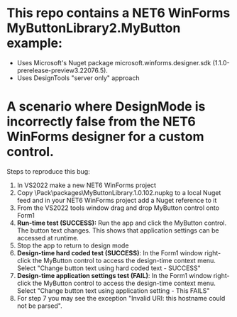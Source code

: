 # This repo contains a NET6 WinForms MyButtonLibrary2.MyButton example:
- Uses Microsoft's Nuget package microsoft.winforms.designer.sdk (1.1.0-prerelease-preview3.22076.5).
- Uses DesignTools "server only" approach  

# A scenario where DesignMode is incorrectly false from the NET6 WinForms designer for a custom control.
Steps to reproduce this bug:
1) In VS2022 make a new NET6 WinForms project
2) Copy \Pack\packages\MyButtonLibrary.1.0.102.nupkg to a local Nuget feed and in your NET6 WinForms project add a Nuget reference to it
3) From the VS2022 tools window drag and drop MyButton control onto Form1
4) **Run-time test (SUCCESS):** Run the app and click the MyButton control. The button text changes. This shows that application settings can be accessed at runtime.
5) Stop the app to return to design mode
6) **Design-time hard coded test (SUCCESS)**: In the Form1 window right-click the MyButton control to access the design-time context menu. Select "Change button text using hard coded text - SUCCESS"
7) **Design-time application settings test (FAIL)**: In the Form1 window right-click the MyButton control to access the design-time context menu. Select "Change button text using application setting - This FAILS"
8) For step 7 you may see the exception "Invalid URI: this hostname could not be parsed". 


